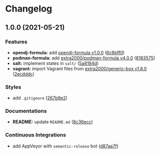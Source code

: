 # Changelog

## 1.0.0 (2021-05-21)


### Features

* **opendj-formula:** add [opendj-formula v1.0.0](https://github.com/extra2000/opendj-formula/releases/tag/v1.0.0) ([6c8bff0](https://github.com/extra2000/opendj-box/commit/6c8bff0724bced614a7359c847c17f180cf74de1))
* **podman-formula:** add [extra2000/podman-formula v4.0.0](https://github.com/extra2000/podman-formula/releases/tag/v4.0.0) ([8183575](https://github.com/extra2000/opendj-box/commit/8183575b71d8a1d06ecf1e60cea921241871bf3f))
* **salt:** implement states in `salt/` ([5a8184d](https://github.com/extra2000/opendj-box/commit/5a8184da019449815307fb1639b0b9b72e82f9b0))
* **vagrant:** import Vagrant files from [extra2000/generic-box v1.8.0](https://github.com/extra2000/generic-box/releases/tag/v1.8.0) ([2ecdddc](https://github.com/extra2000/opendj-box/commit/2ecdddce135c8f1614d38454b57d035dc4b61d98))


### Styles

* add `.gitignore` ([267b9e2](https://github.com/extra2000/opendj-box/commit/267b9e2d603c47937b6ca399c03b9686c88fa776))


### Documentations

* **README:** update `README.md` ([8c36ecc](https://github.com/extra2000/opendj-box/commit/8c36ecc439daed1a11ade867efcf7b8aca183408))


### Continuous Integrations

* add AppVeyor with `semantic-release` bot ([d87aa7f](https://github.com/extra2000/opendj-box/commit/d87aa7fc2542cb552f7d2b3acda8b0f8a01a8132))
